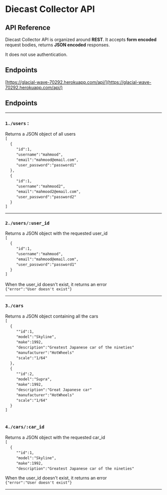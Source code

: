 # Diecast Collector API

## API Reference 
Diecast Collector API is organized around **REST**. It accepts **form encoded** request bodies, returns **JSON encoded** responses.

It does not use authentication.

## Endpoints
[https://glacial-wave-70292.herokuapp.com/api/](https://glacial-wave-70292.herokuapp.com/api/)         

## Endpoints


***
### ```1./users``` : 
Returns a JSON object of all users  
```[```  
&nbsp;&nbsp;&nbsp;&nbsp;```{```  
&nbsp;&nbsp;&nbsp;&nbsp;&nbsp;&nbsp;&nbsp;&nbsp;&nbsp;```"id":1,```  
&nbsp;&nbsp;&nbsp;&nbsp;&nbsp;&nbsp;&nbsp;&nbsp;&nbsp;```"username":"mahmood",```   
&nbsp;&nbsp;&nbsp;&nbsp;&nbsp;&nbsp;&nbsp;&nbsp;&nbsp;```"email":"mahmood@email.com",```  
&nbsp;&nbsp;&nbsp;&nbsp;&nbsp;&nbsp;&nbsp;&nbsp;&nbsp;```"user_password":"password1"```     
&nbsp;&nbsp;&nbsp;&nbsp;```},```   
&nbsp;&nbsp;&nbsp;&nbsp;```{```  
&nbsp;&nbsp;&nbsp;&nbsp;&nbsp;&nbsp;&nbsp;&nbsp;&nbsp;```"id":1,```  
&nbsp;&nbsp;&nbsp;&nbsp;&nbsp;&nbsp;&nbsp;&nbsp;&nbsp;```"username":"mahmood2",```   
&nbsp;&nbsp;&nbsp;&nbsp;&nbsp;&nbsp;&nbsp;&nbsp;&nbsp;```"email":"mahmood2@email.com",```  
&nbsp;&nbsp;&nbsp;&nbsp;&nbsp;&nbsp;&nbsp;&nbsp;&nbsp;```"user_password":"password2"```     
&nbsp;&nbsp;&nbsp;&nbsp;```}```  
```]```

***
### ```2./users/:user_id```
Returns a JSON object with the requested user_id   
```[```  
&nbsp;&nbsp;&nbsp;&nbsp;```{```  
&nbsp;&nbsp;&nbsp;&nbsp;&nbsp;&nbsp;&nbsp;&nbsp;&nbsp;```"id":1,```  
&nbsp;&nbsp;&nbsp;&nbsp;&nbsp;&nbsp;&nbsp;&nbsp;&nbsp;```"username":"mahmood",```   
&nbsp;&nbsp;&nbsp;&nbsp;&nbsp;&nbsp;&nbsp;&nbsp;&nbsp;```"email":"mahmood@email.com",```  
&nbsp;&nbsp;&nbsp;&nbsp;&nbsp;&nbsp;&nbsp;&nbsp;&nbsp;```"user_password":"password1"```     
&nbsp;&nbsp;&nbsp;&nbsp;```}```  
```]```  <br> <br> 
When the user_id doesn't exist, it returns an error  
```{"error":"User doesn't exist"}```
***

### ```3./cars```
Returns a JSON object containing all the cars       
```[```  
&nbsp;&nbsp;&nbsp;&nbsp;```{```  
&nbsp;&nbsp;&nbsp;&nbsp;&nbsp;&nbsp;&nbsp;&nbsp;&nbsp;```""id":1,```  
&nbsp;&nbsp;&nbsp;&nbsp;&nbsp;&nbsp;&nbsp;&nbsp;&nbsp;```"model":"Skyline",```   
&nbsp;&nbsp;&nbsp;&nbsp;&nbsp;&nbsp;&nbsp;&nbsp;&nbsp;```"make":1992,```  
&nbsp;&nbsp;&nbsp;&nbsp;&nbsp;&nbsp;&nbsp;&nbsp;&nbsp;```"description":"Greatest Japanese car of the nineties"```     
&nbsp;&nbsp;&nbsp;&nbsp;&nbsp;&nbsp;&nbsp;&nbsp;&nbsp;```"manufacturer":"HotWheels"```     
&nbsp;&nbsp;&nbsp;&nbsp;&nbsp;&nbsp;&nbsp;&nbsp;&nbsp;```"scale":"1/64"```     
&nbsp;&nbsp;&nbsp;&nbsp;```},```   
&nbsp;&nbsp;&nbsp;&nbsp;```{```  
&nbsp;&nbsp;&nbsp;&nbsp;&nbsp;&nbsp;&nbsp;&nbsp;&nbsp;```""id":2,```  
&nbsp;&nbsp;&nbsp;&nbsp;&nbsp;&nbsp;&nbsp;&nbsp;&nbsp;```"model":"Supra",```   
&nbsp;&nbsp;&nbsp;&nbsp;&nbsp;&nbsp;&nbsp;&nbsp;&nbsp;```"make":1992,```  
&nbsp;&nbsp;&nbsp;&nbsp;&nbsp;&nbsp;&nbsp;&nbsp;&nbsp;```"description":"Great Japanese car"```     
&nbsp;&nbsp;&nbsp;&nbsp;&nbsp;&nbsp;&nbsp;&nbsp;&nbsp;```"manufacturer":"HotWheels"```     
&nbsp;&nbsp;&nbsp;&nbsp;&nbsp;&nbsp;&nbsp;&nbsp;&nbsp;```"scale":"1/64"```   
&nbsp;&nbsp;&nbsp;&nbsp;```}```  
```]``` <br><br>


### ```4./cars/:car_id```
Returns a JSON object with the requested car_id       
```[```  
&nbsp;&nbsp;&nbsp;&nbsp;```{```  
&nbsp;&nbsp;&nbsp;&nbsp;&nbsp;&nbsp;&nbsp;&nbsp;&nbsp;```""id":1,```  
&nbsp;&nbsp;&nbsp;&nbsp;&nbsp;&nbsp;&nbsp;&nbsp;&nbsp;```"model":"Skyline",```   
&nbsp;&nbsp;&nbsp;&nbsp;&nbsp;&nbsp;&nbsp;&nbsp;&nbsp;```"make":1992,```  
&nbsp;&nbsp;&nbsp;&nbsp;&nbsp;&nbsp;&nbsp;&nbsp;&nbsp;```"description":"Greatest Japanese car of the nineties"```   


When the user_id doesn't exist, it returns an error  
```{"error":"User doesn't exist"}```
***
